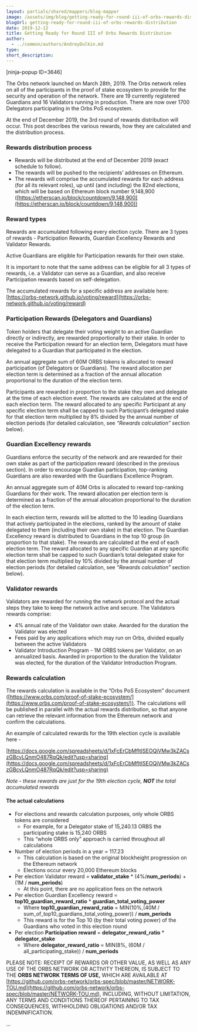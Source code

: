 ```yaml
---
layout: partials/shared/mappers/blog-mapper
image: /assets/img/blog/getting-ready-for-round-iii-of-orbs-rewards-distribution/bg.jpg
blogUrl: getting-ready-for-round-iii-of-orbs-rewards-distribution
date: 2019-12-12
title: Getting Ready for Round III of Orbs Rewards Distribution
author:
  - ../common/authors/AndreyDulkin.md
type:
short_description:
---
```


\[ninja-popup ID=3646\]

The Orbs network launched on March 28th, 2019. The Orbs network relies on all of the participants in the proof of stake ecosystem to provide for the security and operation of the network. There are 19 currently registered Guardians and 16 Validators running in production. There are now over 1700 Delegators participating in the Orbs PoS ecosystem.

At the end of December 2019, the 3rd round of rewards distribution will occur. This post describes the various rewards, how they are calculated and the distribution process.

### Rewards distribution process

- Rewards will be distributed at the end of December 2019 (exact schedule to follow).
- The rewards will be pushed to the recipients’ addresses on Ethereum.
- The rewards will comprise the accumulated rewards for each address (for all its relevant roles), up until (and including) the 82nd elections, which will be based on Ethereum block number 9,148,900 ([https://etherscan.io/block/countdown/9,148,900](https://etherscan.io/block/countdown/9,148,900))

### Reward types

Rewards are accumulated following every election cycle. There are 3 types of rewards - Participation Rewards, Guardian Excellency Rewards and Validator Rewards.

Active Guardians are eligible for Participation rewards for their own stake.

It is important to note that the same address can be eligible for all 3 types of rewards, i.e. a Validator can serve as a Guardian, and also receive Participation rewards based on self-delegation.

The accumulated rewards for a specific address are available here: [https://orbs-network.github.io/voting/reward](https://orbs-network.github.io/voting/reward)

### Participation Rewards (Delegators and Guardians)

Token holders that delegate their voting weight to an active Guardian directly or indirectly, are rewarded proportionally to their stake. In order to receive the Participation reward for an election term, Delegators must have delegated to a Guardian that participated in the election.

An annual aggregate sum of 60M ORBS tokens is allocated to reward participation (of Delegators or Guardians). The reward allocation per election term is determined as a fraction of the annual allocation proportional to the duration of the election term.

Participants are rewarded in proportion to the stake they own and delegate at the time of each election event. The rewards are calculated at the end of each election term. The reward allocated to any specific Participant at any specific election term shall be capped to such Participant’s delegated stake for that election term multiplied by 8% divided by the annual number of election periods (for detailed calculation, see _“Rewards calculation”_ section below).

### Guardian Excellency rewards

Guardians enforce the security of the network and are rewarded for their own stake as part of the participation reward (described in the previous section). In order to encourage Guardian participation, top-ranking Guardians are also rewarded with the Guardians Excellence Program.

An annual aggregate sum of 40M Orbs is allocated to reward top-ranking Guardians for their work. The reward allocation per election term is determined as a fraction of the annual allocation proportional to the duration of the election term.

In each election term, rewards will be allotted to the 10 leading Guardians that actively participated in the elections, ranked by the amount of stake delegated to them (including their own stake) in that election. The Guardian Excellency reward is distributed to Guardians in the top 10 group (in proportion to that stake). The rewards are calculated at the end of each election term. The reward allocated to any specific Guardian at any specific election term shall be capped to such Guardian’s total delegated stake for that election term multiplied by 10% divided by the annual number of election periods (for detailed calculation, see _“Rewards calculation”_ section below).

### Validator rewards

Validators are rewarded for running the network protocol and the actual steps they take to keep the network active and secure. The Validators rewards comprise:

- 4% annual rate of the Validator own stake. Awarded for the duration the Validator was elected
- Fees paid by any applications which may run on Orbs, divided equally between the active Validators
- Validator Introduction Program - 1M ORBS tokens per Validator, on an annualized basis. Awarded in proportion to the duration the Validator was elected, for the duration of the Validator Introduction Program.

### Rewards calculation

The rewards calculation is available in the “Orbs PoS Ecosystem” document ([https://www.orbs.com/proof-of-stake-ecosystem/](https://www.orbs.com/proof-of-stake-ecosystem/)). The calculations will be published in parallel with the actual rewards distribution, so that anyone can retrieve the relevant information from the Ethereum network and confirm the calculations.

An example of calculated rewards for the 19th election cycle is available here -

[https://docs.google.com/spreadsheets/d/1xFcErCbMfltISEOQjVMw3kZACszGBcvLQnmO487RqQk/edit?usp=sharing](https://docs.google.com/spreadsheets/d/1xFcErCbMfltISEOQjVMw3kZACszGBcvLQnmO487RqQk/edit?usp=sharing)

_Note - these rewards are just for the 19th election cycle,_ **_NOT_** _the total accumulated rewards_

#### **The actual calculations**

- For elections and rewards calculation purposes, only whole ORBS tokens are considered
  - For example, for a Delegator stake of 15,240.13 ORBS the participating stake is 15,240 ORBS
  - This “whole ORBS only” approach is carried throughout all calculations
- Number of election periods in a year = 117.23
  - This calculation is based on the original blockheight progression on the Ethereum network
  - Elections occur every 20,000 Ethereum blocks
- Per election Validator reward = **validator_stake** \* (4%/**num_periods**) + (1M / **num_periods**)
  - At this point, there are no application fees on the network
- Per election Guardian Excellency reward = **top10_guardian_reward_ratio** \* **guardian_total_voting_power**
  - Where **top10_guardian_reward_ratio** = MIN(10%,(40M / sum_of_top10_guardians_total_voting_power)) / **num_periods**
  - This reward is for the Top 10 (by their total voting power) of the Guardians who voted in this election round
- Per election **Participation reward** = **delegator_reward_ratio** \* **delegator_stake**
  - Where **delegator_reward_ratio** \= MIN(8%, (60M /  all_participating_stake)) / **num_periods**

PLEASE NOTE: RECEIPT OF REWARDS OR OTHER VALUE, AS WELL AS ANY USE OF THE ORBS NETWORK OR ACTIVITY THEREON, IS SUBJECT TO THE **ORBS NETWORK TERMS OF USE,** WHICH ARE AVAILABLE AT [https://github.com/orbs-network/orbs-spec/blob/master/NETWORK-TOU.md](https://github.com/orbs-network/orbs-spec/blob/master/NETWORK-TOU.md), INCLUDING, WITHOUT LIMITATION, ANY TERMS AND CONDITIONS THEREOF PERTAINING TO TAX CONSEQUENCES, WITHHOLDING OBLIGATIONS AND/OR TAX INDEMNIFICATION.

...
